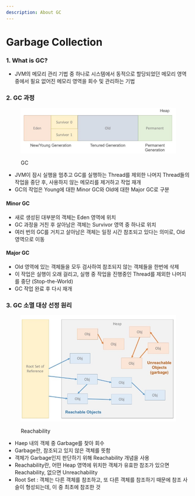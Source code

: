 ```yaml
---
description: About GC
---
```


# Garbage Collection

### 1. What is GC?

* JVM의 메모리 관리 기법 중 하나로 시스템에서 동적으로 할당되었던 메모리 영역 중에서 필요 없어진 메모리 영역을 회수 및 관리하는 기법

### 2. GC 과정

<figure><img src="../.gitbook/assets/GC.png" alt=""><figcaption><p>GC</p></figcaption></figure>

* JVM이 잠시 실행을 멈추고 GC를 실행하는 Thread를 제외한 나머지 Thread들의 작업을 중단 후, 사용하지 않는 메모리를 제거하고 작업 재개
* GC의 작업은 Young에 대한 Minor GC와 Old에 대한 Major GC로 구분

#### Minor GC

* 새로 생성된 대부분의 객체는 Eden 영역에 위치
* GC 과정을 거친 후 살아남은 객체는 Survivor 영역 중 하나로 위치
* 여러 번의 GC를 거치고 살아남은 객체는 일정 시간 참조되고 있다는 의미로, Old 영역으로 이동

#### Major GC

* Old 영역에 있는 객체들을 모두 검사하여 참조되지 않는 객체들을 한번에 삭제
* 이 작업은 실행이 오래 걸리고,  실행 중 작업을 진행중인 Thread를 제외한 나머지를 중단 (Stop-the-World)
* GC 작업 완료 후 다시 재개

### 3. GC 소멸 대상 선정 원리

<figure><img src="../.gitbook/assets/reachability.png" alt=""><figcaption><p>Reachability</p></figcaption></figure>

* Haep 내의 객체 중 Garbage를 찾아 회수
* Garbage란, 참조되고 있지 않은 객체를 뜻함
* 객체가 Garbage인지 판단하기 위해 Reachability 개념을 사용
* Reachability란, 어떤 Heap 영역에 위치한 객체가 유효한 참조가 있으면 Reachability, 없으면 Unreachability
* Root Set : 객체는 다른 객체를 참조하고, 또 다른 객체를 참조하기 때문에 참조 사슬이 형성되는데, 이 중 최초에 참조한 것
